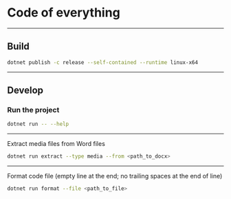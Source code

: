 # Code of everything

---

## Build
```bash
dotnet publish -c release --self-contained --runtime linux-x64
```

---

## Develop
### Run the project
```bash
dotnet run -- --help
```

---

Extract media files from Word files
```bash
dotnet run extract --type media --from <path_to_docx>
```

---

Format code file (empty line at the end; no trailing spaces at the end of line)
```bash
dotnet run format --file <path_to_file>
```
